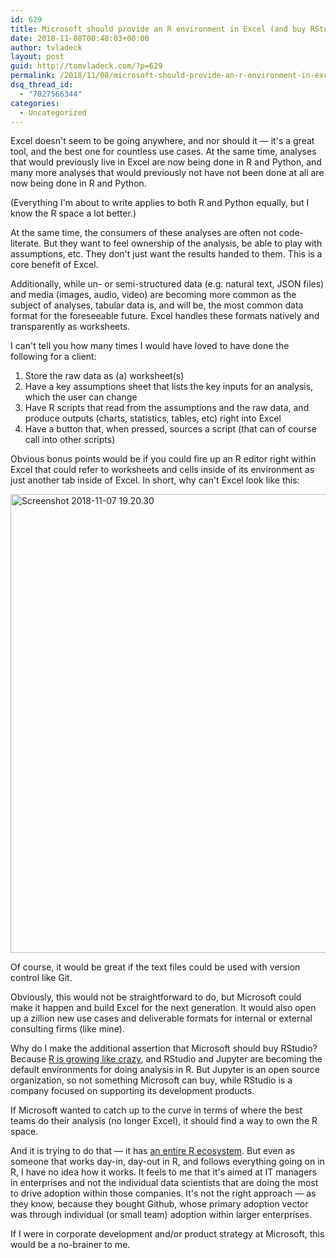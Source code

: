 ```yaml
---
id: 629
title: Microsoft should provide an R environment in Excel (and buy RStudio to help do it)
date: 2018-11-08T00:48:03+00:00
author: tvladeck
layout: post
guid: http://tomvladeck.com/?p=629
permalink: /2018/11/08/microsoft-should-provide-an-r-environment-in-excel-and-buy-rstudio-to-help-do-it/
dsq_thread_id:
  - "7027566344"
categories:
  - Uncategorized
---
```

Excel doesn't seem to be going anywhere, and nor should it — it's a great tool, and the best one for countless use cases. At the same time, analyses that would previously live in Excel are now being done in R and Python, and many more analyses that would previously not have not been done at all are now being done in R and Python.

(Everything I'm about to write applies to both R and Python equally, but I know the R space a lot better.)

At the same time, the consumers of these analyses are often not code-literate. But they want to feel ownership of the analysis, be able to play with assumptions, etc. They don't just want the results handed to them. This is a core benefit of Excel.

Additionally, while un- or semi-structured data (e.g. natural text, JSON files) and media (images, audio, video) are becoming more common as the subject of analyses, tabular data is, and will be, the most common data format for the foreseeable future. Excel handles these formats natively and transparently as worksheets.

I can't tell you how many times I would have loved to have done the following for a client:
<ol>
 	<li>Store the raw data as (a) worksheet(s)</li>
 	<li>Have a key assumptions sheet that lists the key inputs for an analysis, which the user can change</li>
 	<li>Have R scripts that read from the assumptions and the raw data, and produce outputs (charts, statistics, tables, etc) right into Excel</li>
 	<li>Have a button that, when pressed, sources a script (that can of course call into other scripts)</li>
</ol>
Obvious bonus points would be if you could fire up an R editor right within Excel that could refer to worksheets and cells inside of its environment as just another tab inside of Excel. In short, why can't Excel look like this:

<a href="http://tomvladeck.com/wp-content/uploads/2018/11/Screenshot-2018-11-07-19.20.30.png"><img class="alignnone size-full wp-image-630" src="http://tomvladeck.com/wp-content/uploads/2018/11/Screenshot-2018-11-07-19.20.30.png" alt="Screenshot 2018-11-07 19.20.30" width="964" height="734" /></a>

Of course, it would be great if the text files could be used with version control like Git.

Obviously, this would not be straightforward to do, but Microsoft could make it happen and build Excel for the next generation. It would also open up a zillion new use cases and deliverable formats for internal or external consulting firms (like mine).

Why do I make the additional assertion that Microsoft should buy RStudio? Because <a href="https://stackoverflow.blog/2017/10/10/impressive-growth-r/" target="_blank">R is growing like crazy</a>, and RStudio and Jupyter are becoming the default environments for doing analysis in R. But Jupyter is an open source organization, so not something Microsoft can buy, while RStudio is a company focused on supporting its development products.

If Microsoft wanted to catch up to the curve in terms of where the best teams do their analysis (no longer Excel), it should find a way to own the R space.

And it is trying to do that — it has <a href="https://blog.revolutionanalytics.com/2018/02/what-does-microsoft-do-with-r.html" target="_blank">an entire R ecosystem</a>. But even as someone that works day-in, day-out in R, and follows everything going on in R, I have no idea how it works. It feels to me that it's aimed at IT managers in enterprises and not the individual data scientists that are doing the most to drive adoption within those companies. It's not the right approach — as they know, because they bought Github, whose primary adoption vector was through individual (or small team) adoption within larger enterprises.

If I were in corporate development and/or product strategy at Microsoft, this would be a no-brainer to me.